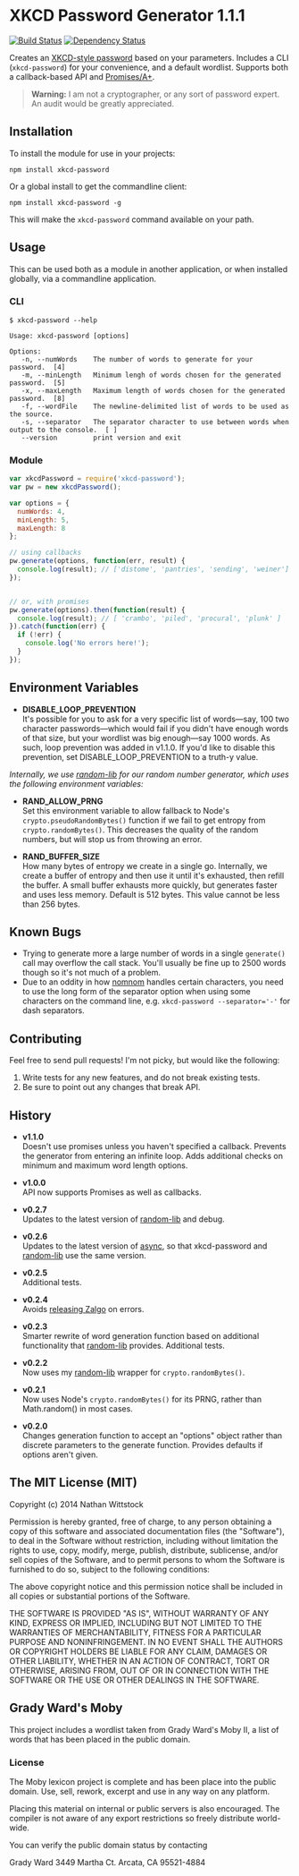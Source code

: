 # XKCD Password Generator 1.1.1 

[![Build Status](https://travis-ci.org/fardog/node-xkcd-password.svg)](https://travis-ci.org/fardog/node-xkcd-password) [![Dependency Status](https://gemnasium.com/fardog/node-xkcd-password.svg)](https://gemnasium.com/fardog/node-xkcd-password)

Creates an [XKCD-style password](http://xkcd.com/936/) based on your parameters. Includes a CLI (`xkcd-password`) for your convenience, and a default wordlist. Supports both a callback-based API and [Promises/A+](http://promisesaplus.com/).

> **Warning:** I am not a cryptographer, or any sort of password expert. An audit would be greatly appreciated.

## Installation

To install the module for use in your projects:

```
npm install xkcd-password
```

Or a global install to get the commandline client:

```
npm install xkcd-password -g
```

This will make the `xkcd-password` command available on your path.

## Usage

This can be used both as a module in another application, or when installed 
globally, via a commandline application.

### CLI

```
$ xkcd-password --help

Usage: xkcd-password [options]

Options:
   -n, --numWords    The number of words to generate for your password.  [4]
   -m, --minLength   Minimum lengh of words chosen for the generated password.  [5]
   -x, --maxLength   Maximum length of words chosen for the generated password.  [8]
   -f, --wordFile    The newline-delimited list of words to be used as the source.
   -s, --separator   The separator character to use between words when output to the console.  [ ]
   --version         print version and exit
```

### Module

```js
var xkcdPassword = require('xkcd-password');
var pw = new xkcdPassword();

var options = {
  numWords: 4,
  minLength: 5,
  maxLength: 8
};

// using callbacks
pw.generate(options, function(err, result) {
  console.log(result); // ['distome', 'pantries', 'sending', 'weiner']
});


// or, with promises
pw.generate(options).then(function(result) {
  console.log(result); // [ 'crambo', 'piled', 'procural', 'plunk' ]
}).catch(function(err) {
  if (!err) {
    console.log('No errors here!');
  }
});
```

## Environment Variables

- **DISABLE_LOOP_PREVENTION**  
It's possible for you to ask for a very specific list of words—say, 100 two character passwords—which would fail if you didn't have enough words of that size, but your wordlist was big enough—say 1000 words. As such, loop prevention was added in v1.1.0. If you'd like to disable this prevention, set DISABLE_LOOP_PREVENTION to a truth-y value.

*Internally, we use [random-lib][randomlib] for our random number generator, which uses the following environment variables:*

- **RAND_ALLOW_PRNG**  
Set this environment variable to allow fallback to Node's `crypto.pseudoRandomBytes()` function if we fail to get entropy from `crypto.randomBytes()`. This decreases the quality of the random numbers, but will stop us from throwing an error.

- **RAND_BUFFER_SIZE**  
How many bytes of entropy we create in a single go. Internally, we create a buffer of entropy and then use it until it's exhausted, then refill the buffer. A small buffer exhausts more quickly, but generates faster and uses less memory. Default is 512 bytes. This value cannot be less than 256 bytes.

## Known Bugs

- Trying to generate more a large number of words in a single `generate()` call may overflow the call stack. You'll usually be fine up to 2500 words though so it's not much of a problem.
- Due to an oddity in how [nomnom][nomnom] handles certain characters, you need to use the long form of the separator option when using some characters on the command line, e.g. `xkcd-password --separator='-'` for dash separators.

[nomnom]: https://github.com/harthur/nomnom

## Contributing

Feel free to send pull requests! I'm not picky, but would like the following:

1. Write tests for any new features, and do not break existing tests.
2. Be sure to point out any changes that break API.

## History

- **v1.1.0**  
Doesn't use promises unless you haven't specified a callback. Prevents the generator from entering an infinite loop. Adds additional checks on minimum and maximum word length options.

- **v1.0.0**  
API now supports Promises as well as callbacks.

- **v0.2.7**  
Updates to the latest version of [random-lib][randomlib] and debug.

- **v0.2.6**  
Updates to the latest version of [async][async], so that xkcd-password and [random-lib][randomlib] use the same version.

- **v0.2.5**  
Additional tests.

- **v0.2.4**  
Avoids [releasing Zalgo](http://blog.izs.me/post/59142742143/designing-apis-for-asynchrony) on errors.

- **v0.2.3**  
Smarter rewrite of word generation function based on additional functionality that [random-lib][randomlib] provides. Additional tests.

- **v0.2.2**  
Now uses my [random-lib][randomlib] wrapper for `crypto.randomBytes()`.

- **v0.2.1**  
Now uses Node's `crypto.randomBytes()` for its PRNG, rather than Math.random() in most cases.

- **v0.2.0**  
Changes generation function to accept an "options" object rather than discrete parameters to the generate function. Provides defaults if options aren't given.

[async]: http://github.com/caolan/async/
[randomlib]: http://www.npmjs.org/package/random-lib/

## The MIT License (MIT)

Copyright (c) 2014 Nathan Wittstock

Permission is hereby granted, free of charge, to any person obtaining a copy of
this software and associated documentation files (the "Software"), to deal in
the Software without restriction, including without limitation the rights to
use, copy, modify, merge, publish, distribute, sublicense, and/or sell copies of
the Software, and to permit persons to whom the Software is furnished to do so,
subject to the following conditions:

The above copyright notice and this permission notice shall be included in all
copies or substantial portions of the Software.

THE SOFTWARE IS PROVIDED "AS IS", WITHOUT WARRANTY OF ANY KIND, EXPRESS OR
IMPLIED, INCLUDING BUT NOT LIMITED TO THE WARRANTIES OF MERCHANTABILITY, FITNESS
FOR A PARTICULAR PURPOSE AND NONINFRINGEMENT. IN NO EVENT SHALL THE AUTHORS OR
COPYRIGHT HOLDERS BE LIABLE FOR ANY CLAIM, DAMAGES OR OTHER LIABILITY, WHETHER
IN AN ACTION OF CONTRACT, TORT OR OTHERWISE, ARISING FROM, OUT OF OR IN
CONNECTION WITH THE SOFTWARE OR THE USE OR OTHER DEALINGS IN THE SOFTWARE.

## Grady Ward's Moby

This project includes a wordlist taken from Grady Ward's Moby II, a list of 
words that has been placed in the public domain.

### License

The Moby lexicon project is complete and has
been place into the public domain. Use, sell,
rework, excerpt and use in any way on any platform.

Placing this material on internal or public servers is
also encouraged. The compiler is not aware of any
export restrictions so freely distribute world-wide.

You can verify the public domain status by contacting

Grady Ward
3449 Martha Ct.
Arcata, CA  95521-4884


